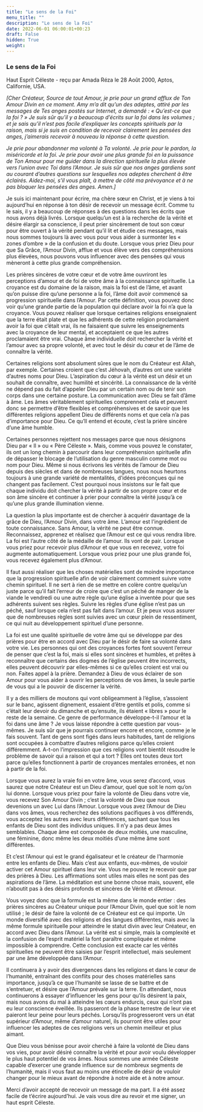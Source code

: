 ```yaml
---
title: "Le sens de la Foi"
menu_title: ""
description: "Le sens de la Foi"
date: 2022-06-01 06:00:01+00:23
draft: False
hidden: True
weight:
---
```

### Le sens de la Foi

Haut Esprit Céleste - reçu par Amada Réza le 28 Août 2000, Aptos, Californie, USA.

*[Cher Créateur, Source de tout Amour, je prie pour un grand afflux de Ton Amour Divin en ce moment. Amy m’a dit qu’un des adeptes, attiré par les messages de Tes anges postés sur Internet, a demandé : « Qu’est-ce que la foi ? » Je suis sûr qu’il y a beaucoup d’écrits sur la foi dans les volumes ; et je sais qu’il n’est pas facile d’expliquer les concepts spirituels par la raison, mais si je suis en condition de recevoir clairement les pensées des anges, j’aimerais recevoir à nouveau la réponse à cette question.*

*Je prie pour abandonner ma volonté à Ta volonté. Je prie pour le pardon, la miséricorde et la foi. Je prie pour avoir une plus grande foi en la puissance de Ton Amour pour me guider dans la direction spirituelle la plus élevée vers l’union avec Toi dans l’Amour. Je suis sûr que nos anges gardiens sont au courant d’autres questions sur lesquelles nos adeptes cherchent à être éclairés. Aidez-moi, s’il vous plaît, à mettre de côté ma prévoyance et à ne pas bloquer les pensées des anges. Amen.]*

Je suis ici maintenant pour écrire, ma chère sœur en Christ, et je viens à toi aujourd’hui en réponse à ton désir de recevoir un message écrit. Comme tu le sais, il y a beaucoup de réponses à des questions dans les écrits que nous avons déjà livrés. Lorsque quelqu’un est à la recherche de la vérité et désire élargir sa conscience, il peut prier sincèrement de tout son cœur pour être ouvert à la vérité pendant qu’il lit et étudie ces messages, mais nous sommes toujours là avec vous pour vous aider à surmonter les « zones d’ombre » de la confusion et du doute. Lorsque vous priez Dieu pour que Sa Grâce, l’Amour Divin, afflue et vous élève vers des compréhensions plus élevées, nous pouvons vous influencer avec des pensées qui vous mèneront à cette plus grande compréhension.

Les prières sincères de votre cœur et de votre âme ouvriront les perceptions d’amour et de foi de votre âme à la connaissance spirituelle. La croyance est du domaine de la raison, mais la foi est de l’âme, et avant qu’on puisse dire qu’une personne a la foi, l’âme doit avoir commencé sa progression spirituelle dans l’Amour. Par cette définition, vous pouvez donc voir qu’une grande partie de la population qui déclare avoir la foi n’a que la croyance. Vous pouvez réaliser que lorsque certaines religions enseignaient que la terre était plate et que les adhérents de cette religion proclamaient avoir la foi que c’était vrai, ils ne faisaient que suivre les enseignements avec la croyance de leur mental, et acceptaient ce que les autres proclamaient être vrai. Chaque âme individuelle doit rechercher la vérité et l’amour avec sa propre volonté, et avec tout le désir du cœur et de l’âme de connaître la vérité.

Certaines religions sont absolument sûres que le nom du Créateur est Allah, par exemple. Certaines croient que c’est Jéhovah, d’autres ont une variété d’autres noms pour Dieu. L’aspiration du cœur à la vérité est un désir et un souhait de connaître, avec humilité et sincérité. La connaissance de la vérité ne dépend pas du fait d’appeler Dieu par un certain nom ou de tenir son corps dans une certaine posture. La communication avec Dieu se fait d’âme à âme. Les âmes véritablement spirituelles comprennent cela et peuvent donc se permettre d’être flexibles et compréhensives et de savoir que les différentes religions appellent Dieu de différents noms et que cela n’a pas d’importance pour Dieu. Ce qu’Il entend et écoute, c’est la prière sincère d’une âme humble.

Certaines personnes rejettent nos messages parce que nous désignons Dieu par « Il » ou « Père Céleste ». Mais, comme vous pouvez le constater, ils ont un long chemin à parcourir dans leur compréhension spirituelle afin de dépasser le blocage de l’utilisation du genre masculin comme mot ou nom pour Dieu. Même si nous écrivons les vérités de l’amour de Dieu depuis des siècles et dans de nombreuses langues, nous nous heurtons toujours à une grande variété de mentalités, d’idées préconçues qui ne changent pas facilement. C’est pourquoi nous insistons sur le fait que chaque individu doit chercher la vérité à partir de son propre cœur et de son âme sincère et continuer à prier pour connaître la vérité jusqu’à ce qu’une plus grande illumination vienne.

La question la plus importante est de chercher à acquérir davantage de la grâce de Dieu, l’Amour Divin, dans votre âme. L’amour est l’ingrédient de toute connaissance. Sans Amour, la vérité ne peut être connue. Reconnaissez, apprenez et réalisez que l’Amour est ce qui vous rendra libre. La foi est l’autre côté de la médaille de l’amour. Ils vont de pair. Lorsque vous priez pour recevoir plus d’Amour et que vous en recevez, votre foi augmente automatiquement. Lorsque vous priez pour une plus grande foi, vous recevez également plus d’Amour.

Il faut aussi réaliser que les choses matérielles sont de moindre importance que la progression spirituelle afin de voir clairement comment suivre votre chemin spirituel. Il ne sert à rien de se mettre en colère contre quelqu’un juste parce qu’il fait l’erreur de croire que c’est un péché de manger de la viande le vendredi ou une autre règle qu’une église a inventée pour que ses adhérents suivent ses règles. Suivre les règles d’une église n’est pas un péché, sauf lorsque cela n’est pas fait dans l’amour. Et je peux vous assurer que de nombreuses règles sont suivies avec un cœur plein de ressentiment, ce qui nuit au développement spirituel d’une personne.

La foi est une qualité spirituelle de votre âme qui se développe par des prières pour être en accord avec Dieu par le désir de faire sa volonté dans votre vie. Les personnes qui ont des croyances fortes font souvent l’erreur de penser que c’est la foi, mais si elles sont sincères et humbles, et prêtes à reconnaître que certains des dogmes de l’église peuvent être incorrects, elles peuvent découvrir par elles-mêmes si ce qu’elles croient est vrai ou non. Faites appel à la prière. Demandez à Dieu de vous éclairer de son Amour pour vous aider à ouvrir les perceptions de vos âmes, la seule partie de vous qui a le pouvoir de discerner la vérité.

Il y a des milliers de moutons qui vont obligeamment à l’église, s’assoient sur le banc, agissent dignement, essaient d’être gentils et polis, comme si c’était leur devoir du dimanche et qu’ensuite, ils étaient « libres » pour le reste de la semaine. Ce genre de performance développe-t-il l’amour et la foi dans une âme ? Je vous laisse répondre à cette question par vous-mêmes. Je suis sûr que je pourrais continuer encore et encore, comme je le fais souvent. Tant de gens sont figés dans leurs habitudes, tant de religions sont occupées à combattre d’autres religions parce qu’elles croient différemment. A-t-on l’impression que ces religions vont bientôt résoudre le problème de savoir qui a raison et qui a tort ? Elles ont toutes deux tort parce qu’elles fonctionnent à partir de croyances mentales erronées, et non à partir de la foi.

Lorsque vous aurez la vraie foi en votre âme, vous serez d’accord, vous saurez que notre Créateur est un Dieu d’amour, quel que soit le nom qu’on lui donne. Lorsque vous priez pour faire la volonté de Dieu dans votre vie, vous recevez Son Amour Divin ; c’est la volonté de Dieu que nous devenions un avec Lui dans l’Amour. Lorsque vous avez l’Amour de Dieu dans vos âmes, vous recherchez des solutions pacifiques à vos différends, vous acceptez les autres avec leurs différences, sachant que tous les enfants de Dieu sont des individus uniques. Il n’y a pas deux âmes semblables. Chaque âme est composée de deux moitiés, une masculine, une féminine, donc même les deux moitiés d’une même âme sont différentes.

Et c’est l’Amour qui est le grand égalisateur et le créateur de l’harmonie entre les enfants de Dieu. Mais c’est aux enfants, eux-mêmes, de vouloir activer cet Amour spirituel dans leur vie. Vous ne pouvez le recevoir que par des prières à Dieu. Les affirmations sont utiles mais elles ne sont pas des aspirations de l’âme. La méditation est une bonne chose mais, souvent, elle n’aboutit pas à des désirs profonds et sincères de Vérité et d’Amour.

Vous voyez donc que la formule est la même dans le monde entier : des prières sincères au Créateur unique pour l’Amour Divin, quel que soit le nom utilisé ; le désir de faire la volonté de ce Créateur est ce qui importe. Un monde diversifié avec des religions et des langues différentes, mais avec la même formule spirituelle pour atteindre le statut divin avec leur Créateur, en accord avec Dieu dans l’Amour. La vérité est si simple, mais la complexité et la confusion de l’esprit matériel la font paraître compliquée et même impossible à comprendre. Cette conclusion est exacte car les vérités spirituelles ne peuvent être saisies par l’esprit intellectuel, mais seulement par une âme développée dans l’Amour.

Il continuera à y avoir des divergences dans les religions et dans le cœur de l’humanité, entraînant des conflits pour des choses matérielles sans importance, jusqu’à ce que l’humanité se lasse de se battre et de s’entretuer, et désire que l’Amour prévale sur la terre. En attendant, nous continuerons à essayer d’influencer les gens pour qu’ils désirent la paix, mais nous avons du mal à atteindre les cœurs endurcis, ceux qui n’ont pas eu leur conscience éveillée. Ils passeront de la phase terrestre de leur vie et paieront leur peine pour leurs péchés. Lorsqu’ils progresseront vers un état supérieur d’Amour, même d’amour naturel, ils pourront être utiles pour influencer les adeptes de ces religions vers un chemin meilleur et plus aimant.

Que Dieu vous bénisse pour avoir cherché à faire la volonté de Dieu dans vos vies, pour avoir désiré connaître la vérité et pour avoir voulu développer le plus haut potentiel de vos âmes. Nous sommes une armée Céleste capable d’exercer une grande influence sur de nombreux segments de l’humanité, mais il vous faut au moins une étincelle de désir de vouloir changer pour le mieux avant de répondre à notre aide et à notre amour.

Merci d’avoir accepté de recevoir un message de ma part. Il a été assez facile de t’écrire aujourd’hui. Je vais vous dire au revoir et me signer, un haut esprit Céleste.
